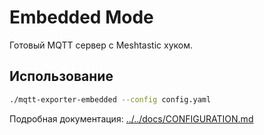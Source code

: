 # Embedded Mode

Готовый MQTT сервер с Meshtastic хуком.

## Использование

```bash
./mqtt-exporter-embedded --config config.yaml
```

Подробная документация: [../../docs/CONFIGURATION.md](../../docs/en/CONFIGURATION.md)